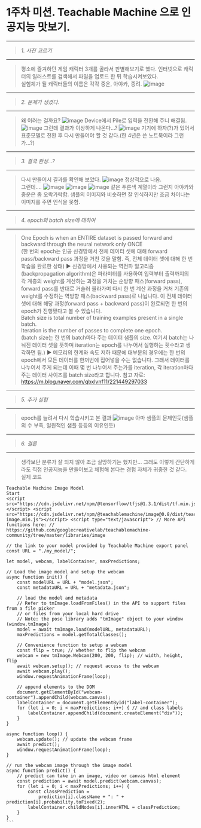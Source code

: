 1주차 미션. Teachable Machine 으로 인공지능 맛보기.
===
-------------
>_1. 사진 고르기_  
------------- 
>평소에 즐겨하던 게임 캐릭터 3개를 골라서 판별해보기로 했다. 인터넷으로 캐릭터의 일러스트를 검색해서 파일을 업로드 한 뒤 학습시켜보았다.   
>실험체가 될 캐릭터들의 이름은 각각 중운, 아야카, 종려.
>![image](https://user-images.githubusercontent.com/67413252/160266207-d40166eb-c5f5-4ac9-8d6e-abfb74d903ff.png)
-------------
>_2. 문제가 생겼다._
-------------
>왜 이러는 걸까요?
>![image](https://user-images.githubusercontent.com/67413252/160266074-78c979b8-145e-445e-9955-514b38c29cc5.png)
>Device에서 Pile로 입력을 전환해 주니 해결됨.
>![image](https://user-images.githubusercontent.com/67413252/160266097-270af824-a4cc-408e-a6f7-8a1fc31f5336.png)
>그런데 결과가 이상하게 나온다...?
>![image](https://user-images.githubusercontent.com/67413252/160266132-0b28d115-62d3-4c2f-80ae-5dfd8a96fa2e.png)
>기기에 하자(?)가 있어서 표준모델로 전환 후 다시 만들어야 할 것 같다.(한 4년은 쓴 노트북이라 그런가...?)
--------------
>_3. 결국 완성...?_
--------------
>다시 만들어서 결과를 확인해 보았다.
>![image](https://user-images.githubusercontent.com/67413252/160266352-46a11153-8936-4f69-bbb6-07074170e1df.png)
>정상적으로 나옴.   
>그런데....
>![image](https://user-images.githubusercontent.com/67413252/160266393-3c653ea8-16b8-4cb4-a310-77649b3de872.png)
>![image](https://user-images.githubusercontent.com/67413252/160266418-f3b338aa-1f89-4b7c-8b78-725c057368a8.png)
>![image](https://user-images.githubusercontent.com/67413252/160266432-4ca79fd4-8f0b-477b-977e-b1bfea844096.png)
>같은 푸른색 계열이라 그런지 아야카와 중운은 좀 오락가락함. 샘플의 이미지와 비슷하면 잘 인식하지만 조금 차이나는 이미지를 주면 인식을 못함.
--------------
>_4. epoch와 batch size에 대하여_
--------------
>One Epoch is when an ENTIRE dataset is passed forward and backward through the neural network only ONCE   
>(한 번의 epoch는 인공 신경망에서 전체 데이터 셋에 대해 forward pass/backward pass 과정을 거친 것을 말함. 즉, 전체 데이터 셋에 대해 한 번 학습을 완료한 상태) 
▶ 신경망에서 사용되는 역전파 알고리즘(backpropagation algorithm)은 파라미터를 사용하여 입력부터 출력까지의 각 계층의 weight를 계산하는 과정을 거치는 순방향 패스(forward pass), forward pass를 반대로 거슬러 올라가며 다시 한 번 계산 과정을 거처 기존의 weight를 수정하는 역방향 패스(backward pass)로 나뉩니다. 이 전체 데이터 셋에 대해 해당 과정(forward pass + backward pass)이 완료되면 한 번의 epoch가 진행됐다고 볼 수 있습니다.   
>Batch size is total number of training examples present in a single batch.   
>Iteration is the number of passes to complete one epoch.   
>(batch size는 한 번의 batch마다 주는 데이터 샘플의 size. 여기서 batch는 나눠진 데이터 셋을 뜻하며 iteration는 epoch를 나누어서 실행하는 횟수라고 생각하면 됨.)
▶ 메모리의 한계와 속도 저하 때문에 대부분의 경우에는 한 번의 epoch에서 모든 데이터를 한꺼번에 집어넣을 수는 없습니다. 그래서 데이터를 나누어서 주게 되는데 이때 몇 번 나누어서 주는가를 iteration, 각 iteration마다 주는 데이터 사이즈를 batch size라고 합니다.
>참고 자료: https://m.blog.naver.com/qbxlvnf11/221449297033
--------------
>_5. 추가 실험_
--------------
>epoch를 늘려서 다시 학습시키고 본 결과
>![image](https://user-images.githubusercontent.com/67413252/160266584-0540adf1-2c31-493b-93a0-cdd634dba288.png)
>아마 샘플의 문제인듯(샘플의 수 부족, 일원적인 샘플 등등의 이유인듯)
--------------
>_6. 결론_
--------------
>생각보단 분류가 잘 되지 않아 조금 실망하기는 했지만... 그래도 이렇게 간단하게라도 직접 인공지능을 만들어보고 체험해 본다는 경험 자체가 귀중한 것 같다.   
>실제 코드   
>
    Teachable Machine Image Model
    Start
    <script src="https://cdn.jsdelivr.net/npm/@tensorflow/tfjs@1.3.1/dist/tf.min.js"></script> <script src="https://cdn.jsdelivr.net/npm/@teachablemachine/image@0.8/dist/teachablemachine-image.min.js"></script> <script type="text/javascript"> // More API functions here: // https://github.com/googlecreativelab/teachablemachine-community/tree/master/libraries/image

    // the link to your model provided by Teachable Machine export panel
    const URL = "./my_model/";

    let model, webcam, labelContainer, maxPredictions;

    // Load the image model and setup the webcam
    async function init() {
        const modelURL = URL + "model.json";
        const metadataURL = URL + "metadata.json";

        // load the model and metadata
        // Refer to tmImage.loadFromFiles() in the API to support files from a file picker
        // or files from your local hard drive
        // Note: the pose library adds "tmImage" object to your window (window.tmImage)
        model = await tmImage.load(modelURL, metadataURL);
        maxPredictions = model.getTotalClasses();

        // Convenience function to setup a webcam
        const flip = true; // whether to flip the webcam
        webcam = new tmImage.Webcam(200, 200, flip); // width, height, flip
        await webcam.setup(); // request access to the webcam
        await webcam.play();
        window.requestAnimationFrame(loop);

        // append elements to the DOM
        document.getElementById("webcam-container").appendChild(webcam.canvas);
        labelContainer = document.getElementById("label-container");
        for (let i = 0; i < maxPredictions; i++) { // and class labels
            labelContainer.appendChild(document.createElement("div"));
        }
    }

    async function loop() {
        webcam.update(); // update the webcam frame
        await predict();
        window.requestAnimationFrame(loop);
    }

    // run the webcam image through the image model
    async function predict() {
        // predict can take in an image, video or canvas html element
        const prediction = await model.predict(webcam.canvas);
        for (let i = 0; i < maxPredictions; i++) {
            const classPrediction =
                prediction[i].className + ": " + prediction[i].probability.toFixed(2);
            labelContainer.childNodes[i].innerHTML = classPrediction;
        }
    }
    ```

